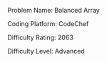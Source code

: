 Problem Name: Balanced Array

Coding Platform: CodeChef

Difficulty Rating: 2063

Difficulty Level: Advanced
